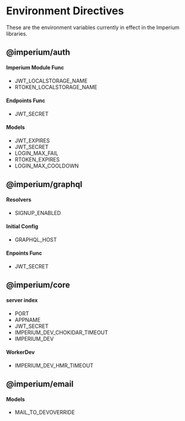 # Environment Directives

These are the environment variables currently in effect in the Imperium libraries.

## @imperium/auth

#### Imperium Module Func
* JWT_LOCALSTORAGE_NAME
* RTOKEN_LOCALSTORAGE_NAME

#### Endpoints Func
* JWT_SECRET

#### Models
* JWT_EXPIRES
* JWT_SECRET
* LOGIN_MAX_FAIL
* RTOKEN_EXPIRES
* LOGIN_MAX_COOLDOWN

## @imperium/graphql

#### Resolvers
* SIGNUP_ENABLED

#### Initial Config
* GRAPHQL_HOST

#### Enpoints Func
* JWT_SECRET

## @imperium/core

#### server index
* PORT
* APPNAME
* JWT_SECRET
* IMPERIUM_DEV_CHOKIDAR_TIMEOUT
* IMPERIUM_DEV

#### WorkerDev
* IMPERIUM_DEV_HMR_TIMEOUT

## @imperium/email

#### Models
* MAIL_TO_DEVOVERRIDE
